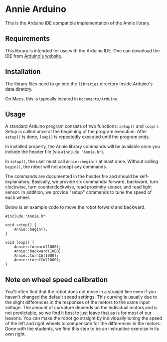 # Annie Arduino

This is the Arduino IDE compatible implementation of the Annie library.

## Requirements
This library is intended for use with the Arduino IDE. One can download the IDE from [Arduino's website](https://www.arduino.cc/en/Main/Software).

## Installation
The library files need to go into the `libraries` directory inside Arduino's data diretory. 

On Macs, this is typically located in `Documents/Arduino`.


## Usage

A standard Arduino program consists of two functions: `setup()` and `loop()`.
Setup is called once at the beginning of the program execution.
After `setup()` is done, `loop()` is repeatedly executed until the program ends.

In installed properly, the Annie library commands will be available once you include the header file 
(via `#include "Annie.h"`).

In `setup()`, the user must call `Annie::begin()` at least once.
Without calling `begin()`, the robot will not accept any commands.

The commands are documented in the header file and should be self-explanatory.
Basically, we provide six commands: forward, backward, turn clockwise, turn counterclockwise, read proximity sensor,
and read light sensor.
In addition, we provide "setup" commands to tune the speed of each wheel.

Below is an example code to move the robot forward and backward.
```
#include "Annie.h"

void setup() {
    Annie::begin();
}

void loop() {
    Annie::forward(1000);
    Annie::backward(1000);
    Annie::turnCW(1000);
    Annie::turnCCW(1000);
}
```

## Note on wheel speed calibration
You'll often find that the robot does not move in a straight line even if you haven't changed the default speed settings.
This curving is usually due to the slight differences in the responses of the motors to the same input voltage.
The amount of curvature depends on the individual motors and is not predictable, so we find it best to just leave
that as is for most of our lessons.
You can make the robot go straight by individually tuning the speed of the left and right wheels to compensate
for the differences in the motors.
Done with the students, we find this step to be an instructive exercise in its own right.